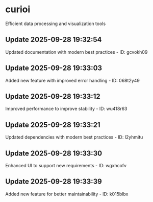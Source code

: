 # curioi
Efficient data processing and visualization tools

## Update 2025-09-28 19:32:54
Updated documentation with modern best practices - ID: gcvokh09


## Update 2025-09-28 19:33:03
Added new feature with improved error handling - ID: 068t2y49


## Update 2025-09-28 19:33:12
Improved performance to improve stability - ID: wu418r63


## Update 2025-09-28 19:33:21
Updated dependencies with modern best practices - ID: l2yhmitu


## Update 2025-09-28 19:33:30
Enhanced UI to support new requirements - ID: wgxhcofv


## Update 2025-09-28 19:33:39
Added new feature for better maintainability - ID: k015blbx


